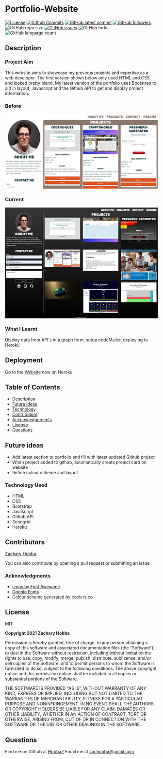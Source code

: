 # Portfolio-Website

[![License](https://img.shields.io/badge/License-MIT-blue.svg)](https://choosealicense.com/licenses/mit/)
[![Github Commits](https://img.shields.io/github/commit-activity/w/HobbaZ/Portfolio-Website)](https://github.com/HobbaZ/Portfolio-Website/commits)
[![GitHub latest commit](https://img.shields.io/github/last-commit/HobbaZ/Portfolio-Website)](https://github.com/HobbaZ/Portfolio-Website/branches)
[![GitHub followers](https://img.shields.io/github/followers/HobbaZ.svg)]()
![GitHub repo size](https://img.shields.io/github/repo-size/HobbaZ/Portfolio-Website)
[![GitHub issues](https://img.shields.io/github/issues/HobbaZ/Portfolio-Website)](https://img.shields.io/github/issues/HobbaZ/Portfolio-Website)
![GitHub forks](https://img.shields.io/github/forks/HobbaZ/Portfolio-Website)
![GitHub language count](https://img.shields.io/github/languages/count/HobbaZ/Portfolio-Website)

## Description
### Project Aim ###

This website aims to showcase my previous projects and expertise as a web developer. The first version shown below only used HTML and CSS and looked pretty bland. My latest version of the portfolio uses Bootstrap to aid in layout, Javascript and the Github API to get and display project information. 

### Before
![portfolio screenshot](/public/assets/images/website-revamp.PNG)

### Current
![portfolio screenshot](/public/assets/images/portfolio.png)

### What I Learnt ###
Display data from API's in a graph form, setup nodeMailer, deploying to Heroku

## Deployment
Go to the [Website](https://zachobbawebdev.herokuapp.com/) now on Heroku

## Table of Contents
- [Description](#description)
- [Future Ideas](#future-ideas)
- [Technology](#technology)
- [Contributors](#contributors)
- [Acknowledgements](#acknowledgements)
- [License](#license)
- [Questions](#questions)

## Future ideas
- Add latest section to portfolio and fill with latest updated Github project
- When project added to github, automatically create project card on website
- Refine colour scheme and layout

### Technology Used
- HTML
- CSS
- Bootstrap
- Javascript
- Github API
- Sendgrid
- Heroku

## Contributors
[Zachary Hobba](https://github.com/HobbaZ)

You can also contribute by opening a pull request or submitting an issue

### Acknowledgments
- [Icons by Font Awesome](https://fontawesome.com/)
- [Google Fonts](https://fonts.google.com/)
- [Colour scheme generated by coolers.co](https://coolors.co/)

## License

MIT

**Copyright 2021 Zachary Hobba**

Permission is hereby granted, free of charge, to any person obtaining a copy of this software and associated documentation files (the "Software"), to deal in the Software without restriction, including without limitation the rights to use, copy, modify, merge, publish, distribute, sublicense, and/or sell copies of the Software, and to permit persons to whom the Software is furnished to do so, subject to the following conditions:
The above copyright notice and this permission notice shall be included in all copies or substantial portions of the Software.
    
THE SOFTWARE IS PROVIDED "AS IS", WITHOUT WARRANTY OF ANY KIND, EXPRESS OR IMPLIED, INCLUDING BUT NOT LIMITED TO THE WARRANTIES OF MERCHANTABILITY, FITNESS FOR A PARTICULAR PURPOSE AND NONINFRINGEMENT. IN NO EVENT SHALL THE AUTHORS OR COPYRIGHT HOLDERS BE LIABLE FOR ANY CLAIM, DAMAGES OR OTHER LIABILITY, WHETHER IN AN ACTION OF CONTRACT, TORT OR OTHERWISE, ARISING FROM, OUT OF OR IN CONNECTION WITH THE SOFTWARE OR THE USE OR OTHER DEALINGS IN THE SOFTWARE.

## Questions

Find me on Github at [HobbaZ](https://github.com/HobbaZ)
Email me at [zachobba@gmail.com](zachobba@gmail.com)